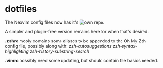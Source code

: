 # dotfiles

The Neovim config files now has it's ![own repo](https://github.com/sparkhound772/nvim.git).

A simpler and plugin-free version remains here for when that's desired.

__.zshrc__ mosly contains some aliases to be appended to the Oh My Zsh config file, possibly along with:
_zsh-autosuggestions_
_zsh-syntax-highlighting_
_zsh-history-substring-search_

__.vimrc__ possibly need some updating, but should contain the basics needed.
